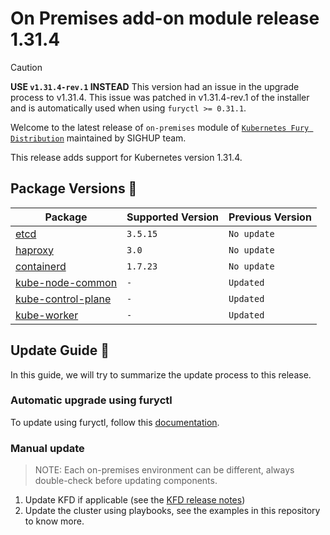 # On Premises add-on module release 1.31.4

> [!CAUTION]
> **USE `v1.31.4-rev.1` INSTEAD**
> This version had an issue in the upgrade process to v1.31.4.
> This issue was patched in v1.31.4-rev.1 of the installer and is automatically used when using `furyctl >= 0.31.1`.

Welcome to the latest release of `on-premises` module of [`Kubernetes Fury Distribution`](https://github.com/sighupio/fury-distribution) maintained by SIGHUP team.

This release adds support for Kubernetes version 1.31.4.

## Package Versions 🚢

| Package                                        | Supported Version | Previous Version |
| ---------------------------------------------- | ----------------- | ---------------- |
| [etcd](roles/etcd)                             | `3.5.15`          | `No update`      |
| [haproxy](roles/haproxy)                       | `3.0`             | `No update`      |
| [containerd](roles/containerd)                 | `1.7.23`          | `No update`      |
| [kube-node-common](roles/kube-node-common)     | `-`               | `Updated`        |
| [kube-control-plane](roles/kube-control-plane) | `-`               | `Updated`        |
| [kube-worker](roles/kube-worker)               | `-`               | `Updated`        |

## Update Guide 🦮

In this guide, we will try to summarize the update process to this release.

### Automatic upgrade using furyctl

To update using furyctl, follow this [documentation](https://docs.kubernetesfury.com/docs/installation/upgrades).

### Manual update
  
> NOTE: Each on-premises environment can be different, always double-check before updating components.

1. Update KFD if applicable (see the [KFD release notes](https://github.com/sighupio/fury-distribution/tree/master/docs/releases))
2. Update the cluster using playbooks, see the examples in this repository to know more.
